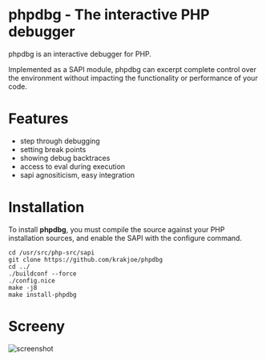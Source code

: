 phpdbg - The interactive PHP debugger
=====================================

phpdbg is an interactive debugger for PHP.

Implemented as a SAPI module, phpdbg can excerpt complete control over the environment without impacting the functionality or performance of your code.

Features
========

 - step through debugging
 - setting break points
 - showing debug backtraces
 - access to eval during execution
 - sapi agnositicism, easy integration
 
Installation
============

To install **phpdbg**, you must compile the source against your PHP installation sources, and enable the SAPI with the configure command.

```
cd /usr/src/php-src/sapi
git clone https://github.com/krakjoe/phpdbg
cd ../
./buildconf --force
./config.nice
make -j8
make install-phpdbg
```

Screeny
=======

<img src="https://raw.github.com/krakjoe/phpdbg/master/phpdbg.png" alt="screenshot"/>
